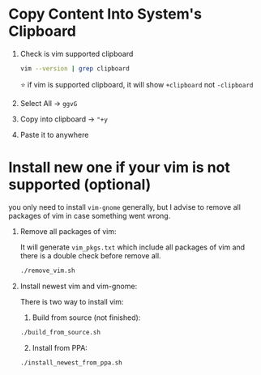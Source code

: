 # Copy Content Into System's Clipboard

1. Check is vim supported clipboard

	```bash
	vim --version | grep clipboard	
	```

	:star: if vim is supported clipboard, it will show `+clipboard` not `-clipboard`

2. Select All -> `ggvG`

3. Copy into clipboard -> `"+y`

4. Paste it to anywhere


# Install new one if your vim is not supported (optional)

you only need to install `vim-gnome` generally, but I advise to remove all packages of vim in case something went wrong.

1. Remove all packages of vim:

	It will generate `vim_pkgs.txt` which include all packages of vim and there is a double check before remove all.
	```bash
	./remove_vim.sh
	```

2. Install newest vim and vim-gnome:

	There is two way to install vim:

	1. Build from source (not finished):

	```bash
	./build_from_source.sh
	```

	2. Install from PPA:

	```bash
	./install_newest_from_ppa.sh
	```

